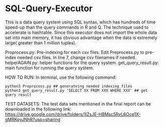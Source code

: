 # SQL-Query-Executor
This is a data query system using SQL syntax, which has hundreds of time speed-up than the query commands in R and Q. The technique used to accelerate is hashtable. Since this executor does not import the whole data set into main memory, it has obvious advantage when the data is extremely large( greater than 1 million tuples).

Proprocess.py: Pre-indexing for each csv files. Edit Preprocess.py to pre-index needed csv files. In line 7, change csv filenames if needed.
helperAGAIN.py: helper functions for the query system.
get_query_result.py: main function for running the query system.


HOW TO RUN:
In terminal, use the following command:
```
python3 Proprocess.py ## generateing needed indexing files
python3 get_query_result.py 'SELECT XX FROM XXX WHERE XXX' ## get query result
```
TEST DATASETS:
The test data sets mentioned in the final report can be downloaded in the following link:
https://drive.google.com/drive/folders/1IZsJE-HBMsc5RvL6Oce1X-gMRKoyJNhR?usp=sharing
